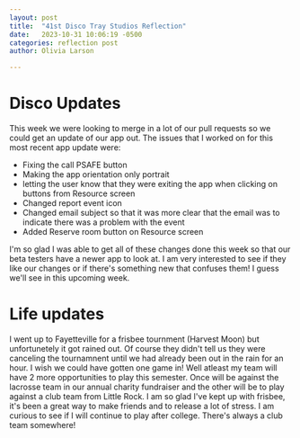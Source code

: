 ```yaml
---
layout: post
title:  "41st Disco Tray Studios Reflection"
date:   2023-10-31 10:06:19 -0500
categories: reflection post
author: Olivia Larson

---
```

# Disco Updates
This week we were looking to merge in a lot of our pull requests so we could get an update of our app out. The issues that I worked on for this most recent app update were:
- Fixing the call PSAFE button 
- Making the app orientation only portrait 
- letting the user know that they were exiting the app when clicking on buttons from Resource screen 
- Changed report event icon 
- Changed email subject so that it was more clear that the email was to indicate there was a problem with the event 
- Added Reserve room button on Resource screen 

I'm so glad I was able to get all of these changes done this week so that our beta testers have a newer app to look at. I am very interested to see if they like our changes or if there's something new that confuses them! I guess we'll see in this upcoming week. 

# Life updates
I went up to Fayetteville for a frisbee tournment (Harvest Moon) but unfortunetely it got rained out. Of course they didn't tell us they were canceling the tournamnent until we had already been out in the rain for an hour. I wish we could have gotten one game in! Well atleast my team will have 2 more opportunities to play this semester. Once will be against the lacrosse team in our annual charity fundraiser and the other will be to play against a club team from Little Rock. I am so glad I've kept up with frisbee, it's been a great way to make friends and to release a lot of stress. I am curious to see if I will continue to play after college. There's always a club team somewhere!